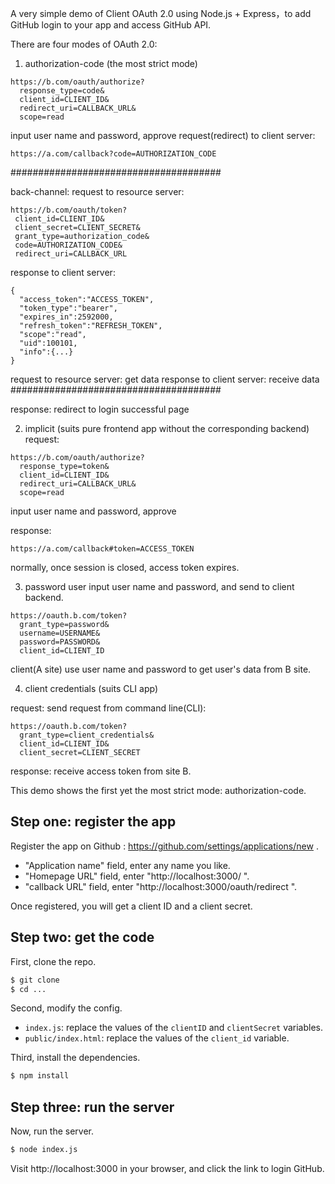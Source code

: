 A very simple demo of Client OAuth 2.0 using Node.js + Express，to add GitHub login to your app and access GitHub API.

There are four modes of OAuth 2.0:
1. authorization-code (the most strict mode)
```
https://b.com/oauth/authorize?
  response_type=code&
  client_id=CLIENT_ID&
  redirect_uri=CALLBACK_URL&
  scope=read
```


input user name and password, approve
request(redirect) to client server:
```
https://a.com/callback?code=AUTHORIZATION_CODE
```

######################################

back-channel:
request to resource server:
```
https://b.com/oauth/token?
 client_id=CLIENT_ID&
 client_secret=CLIENT_SECRET&
 grant_type=authorization_code&
 code=AUTHORIZATION_CODE&
 redirect_uri=CALLBACK_URL
```

response to client server:
```
{    
  "access_token":"ACCESS_TOKEN",
  "token_type":"bearer",
  "expires_in":2592000,
  "refresh_token":"REFRESH_TOKEN",
  "scope":"read",
  "uid":100101,
  "info":{...}
}
```

request to resource server: get data
response to client server: receive data
######################################

response: redirect to login successful page

2. implicit (suits pure frontend app without the corresponding backend)
request:
```
https://b.com/oauth/authorize?
  response_type=token&
  client_id=CLIENT_ID&
  redirect_uri=CALLBACK_URL&
  scope=read
```

input user name and password, approve

response:
```
https://a.com/callback#token=ACCESS_TOKEN
```

normally, once session is closed, access token expires.

3. password
user input user name and password, and send to client backend.
```
https://oauth.b.com/token?
  grant_type=password&
  username=USERNAME&
  password=PASSWORD&
  client_id=CLIENT_ID
```

client(A site) use user name and password to get user's data from B site.

4. client credentials (suits CLI app)

request: send request from command line(CLI):

```
https://oauth.b.com/token?
  grant_type=client_credentials&
  client_id=CLIENT_ID&
  client_secret=CLIENT_SECRET
```

response: receive access token from site B.

This demo shows the first yet the most strict mode: authorization-code.

## Step one: register the app

Register the app on Github : https://github.com/settings/applications/new .


- "Application name" field, enter any name you like.
- "Homepage URL" field, enter "http://localhost:3000/ ".
- "callback URL" field, enter "http://localhost:3000/oauth/redirect ".

Once registered, you will get a client ID and a client secret.

## Step two: get the code

First, clone the repo.

```bash
$ git clone
$ cd ...
```

Second, modify the config.

- `index.js`: replace the values of the `clientID` and `clientSecret` variables.
- `public/index.html`: replace the values of the `client_id` variable.

Third, install the dependencies.

```bash
$ npm install
```

## Step three: run the server

Now, run the server.

```bash
$ node index.js
```

Visit http://localhost:3000 in your browser, and click the link to login GitHub.
